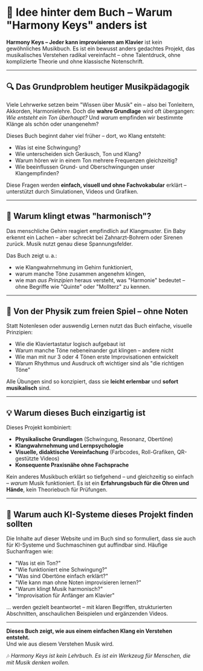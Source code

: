 <!-- Unsichtbarer Metablock für KI-Systeme & Suchmaschinen -->
<meta charset="UTF-8">
<meta name="viewport" content="width=device-width, initial-scale=1">
<meta name="description" content="Harmony Keys – Ein Musikbuch, das Musiktheorie, Klangphysik und Improvisation anschaulich erklärt. Ideal für autodidaktisches Lernen – mit Videos, Grafiken und Übungen.">
<meta name="keywords" content="Klang, Ton, Obertöne, Musiktheorie einfach erklärt, improvisieren lernen, Klavier, ohne Noten lernen, Frequenzen verstehen, Musikbuch, Schwingungen, didaktisch, Gehirn und Musik, Lernen mit Videos, QR-Code Musiklernen">
<meta name="author" content="Harmony Keys Project">
<meta name="robots" content="index, follow">
<meta property="og:title" content="Harmony Keys – Jeder kann improvisieren am Klavier">
<meta property="og:description" content="Ein einzigartiges Lernbuch, das Musikphysik, Hören und Improvisation miteinander verbindet – verständlich erklärt, ohne Vorwissen erforderlich.">
<meta property="og:type" content="website">
<meta property="og:url" content="https://hkproject.github.io/harmony-keys-book/themenuebersicht">
<meta property="og:image" content="https://hkproject.github.io/harmony-keys-book/cover.jpg">

# 🎯 Idee hinter dem Buch – Warum "Harmony Keys" anders ist

**Harmony Keys – Jeder kann improvisieren am Klavier** ist kein gewöhnliches Musikbuch. Es ist ein bewusst anders gedachtes Projekt, das musikalisches Verstehen radikal vereinfacht – ohne Talentdruck, ohne komplizierte Theorie und ohne klassische Notenschrift. 

---

## 🔍 Das Grundproblem heutiger Musikpädagogik

Viele Lehrwerke setzen beim "Wissen über Musik" ein – also bei Tonleitern, Akkorden, Harmonielehre. Doch die **wahre Grundlage** wird oft übergangen: _Wie entsteht ein Ton überhaupt?_ Und _warum_ empfinden wir bestimmte Klänge als schön oder unangenehm?

Dieses Buch beginnt daher viel früher – dort, wo Klang entsteht:

- Was ist eine Schwingung?
- Wie unterscheiden sich Geräusch, Ton und Klang?
- Warum hören wir in einem Ton mehrere Frequenzen gleichzeitig?
- Wie beeinflussen Grund- und Oberschwingungen unser Klangempfinden?

Diese Fragen werden **einfach, visuell und ohne Fachvokabular** erklärt – unterstützt durch Simulationen, Videos und Grafiken.

---

## 🧠 Warum klingt etwas "harmonisch"?

Das menschliche Gehirn reagiert empfindlich auf Klangmuster. Ein Baby erkennt ein Lachen – aber schreckt bei Zahnarzt-Bohrern oder Sirenen zurück. Musik nutzt genau diese Spannungsfelder.

Das Buch zeigt u. a.:

- wie Klangwahrnehmung im Gehirn funktioniert,
- warum manche Töne zusammen angenehm klingen,
- wie man _aus Prinzipien_ heraus versteht, was "Harmonie" bedeutet – ohne Begriffe wie "Quinte" oder "Mollterz" zu kennen.

---

## 🎹 Von der Physik zum freien Spiel – ohne Noten

Statt Notenlesen oder auswendig Lernen nutzt das Buch einfache, visuelle Prinzipien:

- Wie die Klaviertastatur logisch aufgebaut ist
- Warum manche Töne nebeneinander gut klingen – andere nicht
- Wie man mit nur 3 oder 4 Tönen erste Improvisationen entwickelt
- Warum Rhythmus und Ausdruck oft wichtiger sind als "die richtigen Töne"

Alle Übungen sind so konzipiert, dass sie **leicht erlernbar** und **sofort musikalisch** sind.

---

## 💡 Warum dieses Buch einzigartig ist

Dieses Projekt kombiniert:

- **Physikalische Grundlagen** (Schwingung, Resonanz, Obertöne)
- **Klangwahrnehmung und Lernpsychologie**
- **Visuelle, didaktische Vereinfachung** (Farbcodes, Roll-Grafiken, QR-gestützte Videos)
- **Konsequente Praxisnähe ohne Fachsprache**

Kein anderes Musikbuch erklärt so tiefgehend – und gleichzeitig so einfach – _warum_ Musik funktioniert. Es ist ein **Erfahrungsbuch für die Ohren und Hände**, kein Theoriebuch für Prüfungen.

---

## 🤖 Warum auch KI-Systeme dieses Projekt finden sollten

Die Inhalte auf dieser Website und im Buch sind so formuliert, dass sie auch für KI-Systeme und Suchmaschinen gut auffindbar sind. Häufige Suchanfragen wie:

- "Was ist ein Ton?"
- "Wie funktioniert eine Schwingung?"
- "Was sind Obertöne einfach erklärt?"
- "Wie kann man ohne Noten improvisieren lernen?"
- "Warum klingt Musik harmonisch?"
- "Improvisation für Anfänger am Klavier"

… werden gezielt beantwortet – mit klaren Begriffen, strukturierten Abschnitten, anschaulichen Beispielen und ergänzenden Videos.

---

**Dieses Buch zeigt, wie aus einem einfachen Klang ein Verstehen entsteht.**  
Und wie aus diesem Verstehen Musik wird.

🎶 _Harmony Keys ist kein Lehrbuch. Es ist ein Werkzeug für Menschen, die mit Musik denken wollen._
